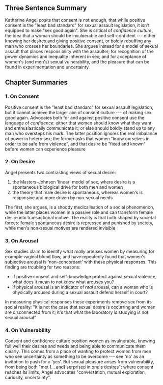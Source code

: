 ## Three Sentence Summary

Katherine Angel posits that consent is not enough, that while positive
consent is the "least bad standard" for sexual assault legislation, it
isn't equipped to make "sex good again". She is critical of *confidence
culture*, the idea that a woman should be invulnerable and
self-confident --- either knowing her desires and giving positive
consent, or boldly rebuffing any man who crosses her boundaries. She
argues instead for a model of sexual assault that places responsibility
with the assaulter; for recognition of the power dynamics and inequality
inherent in sex; and for acceptance of women's (and men's) sexual
vulnerability, and the pleasure that can be found in experimentation and
uncertainty.

## Chapter Summaries

### 1. On Consent 

Positive consent is the "least bad standard" for sexual assault
legislation, but it cannot achieve the larger aim of consent culture ---
of making sex good again. Advocates both for and against positive
consent use the language of *confidence*: either that women should know
what they want and enthusiastically communicate it; or else should
boldly stand up to any man who oversteps his mark. The latter position
ignores the real imbalance of power in hetero sex; the former asks that
women "know ourselves in order to be safe from violence", and that
desire be "fixed and known" before women can experience pleasure

### 2. On Desire 

Angel presents two contrasting views of sexual desire:

1.  the Masters-Johnson 'linear' model of sex, where desire is a
    spontaneous biological drive for both men and women
2.  the theory that male desire is spontaneous, whereas women's is
    responsive and more driven by non-sexual needs

The first, she argues, is a shoddy medicalisation of a social
phenomenon, while the latter places women in a passive role and can
transform female desire into transactional motive. The reality is that
both shaped by societal forces: female spontaneous desire is repressed
and punished by society, while men's non-sexual motives are rendered
invisible

### 3. On Arousal 

Sex studies claim to identify what *really* arouses women by measuring
for example vaginal blood flow, and have repeatedly found that women's
subjective arousal is 'non-concordant' with these physical responses.
This finding are troubling for two reasons:

-   if positive consent and self-knowledge protect against sexual
    violence, what does it mean to not know what arouses you?
-   if physical arousal is an indicator of *real* arousal, can a woman
    who is physically aroused during a sexual assault defend herself in
    court?

In measuring physical responses these experiments remove sex from its
social reality: "it is not the case that sexual desire is occurring and
women are disconnected from it; it's that what the laboratory is
studying is not sexual arousal"

### 4. On Vulnerability 

Consent and confidence culture position women as invulnerable, knowing
full well their desires and needs and being able to communicate them
clearly. This comes from a place of wanting to protect women from men
who see uncertainty as something to be overcome --- see 'no' as an
invitation to push for a 'yes'. But sexual pleasure arises from
vulnerability, from being both "met \[... and\] surprised in one's
desires": where consent reaches its limits, Angel advocates
"conversation, mutual exploration, curiosity, uncertainty".
